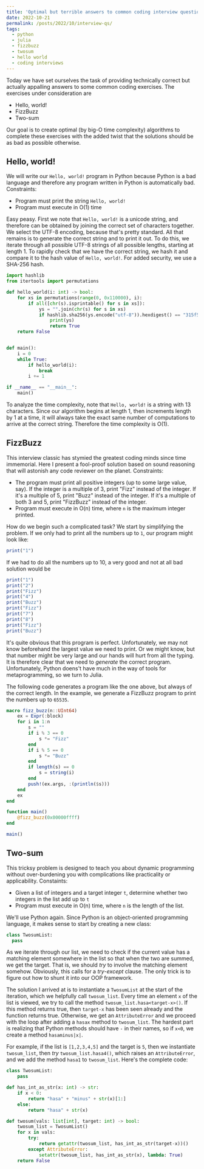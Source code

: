 ```yaml
---
title: 'Optimal but terrible answers to common coding interview questions'
date: 2022-10-21
permalink: /posts/2022/10/interview-qs/
tags:
  - python
  - julia
  - fizzbuzz
  - twosum
  - hello world
  - coding interviews
---
```


Today we have set ourselves the task of providing technically correct but actually appalling answers to some common coding exercises.
The exercises under consideration are

- Hello, world!
- FizzBuzz
- Two-sum

Our goal is to create optimal (by big-O time complexity) algorithms to complete these exercises with the added twist that the solutions should be as bad as possible otherwise.

## Hello, world!

We will write our `Hello, world!` program in Python because Python is a bad language and therefore any program written in Python is automatically bad. Constraints:

- Program must print the string `Hello, world!`
- Program must execute in O(1) time

Easy peasy. First we note that `Hello, world!` is a unicode string, and therefore can be obtained by joining the correct set of characters together. We select the UTF-8 encoding, because that's pretty standard.
All that remains is to generate the correct string and to print it out. To do this, we iterate through all possible UTF-8 strings of all possible lengths, starting at length 1. To rapidly check that we have the correct
string, we hash it and compare it to the hash value of `Hello, world!`. For added security, we use a SHA-256 hash.

```python
import hashlib
from itertools import permutations

def hello_world(i: int) -> bool:
    for xs in permutations(range(0, 0x110000), i):
        if all([chr(s).isprintable() for s in xs]):
            ys = "".join(chr(s) for s in xs)
            if hashlib.sha256(ys.encode("utf-8")).hexdigest() == "315f5bdb76d078c43b8ac0064e4a0164612b1fce77c869345bfc94c75894edd3":
                print(ys)
                return True
    return False


def main():
    i = 0
    while True:
        if hello_world(i):
            break
        i += 1

if __name__ == "__main__":
    main()
```

To analyze the time complexity, note that `Hello, world!` is a string with 13 characters. Since our algorithm begins at length 1, then increments length by 1 at a time, it will always take the exact same number of computations to arrive at the correct string. Therefore the time complexity is O(1).

## FizzBuzz

This interview classic has stymied the greatest coding minds since time immemorial. Here I present a fool-proof solution based on sound reasoning that will astonish any code reviewer on the planet. Constraints:

- The program must print all positive integers (up to some large value, say). If the integer is a multiple of 3, print "Fizz" instead of the integer. If it's a multiple of 5, print "Buzz" instead of the integer. If it's a multiple of both 3 and 5, print "FizzBuzz" instead of the integer.
- Program must execute in O(n) time, where `n` is the maximum integer printed.

How do we begin such a complicated task? We start by simplifying the problem. If we only had to print all the numbers up to `1`, our program might look like:

```julia
print("1")
```

If we had to do all the numbers up to 10, a very good and not at all bad solution would be

```julia
print("1")
print("2")
print("Fizz")
print("4")
print("Buzz")
print("Fizz")
print("7")
print("8")
print("Fizz")
print("Buzz")
```

It's quite obvious that this program is perfect. Unfortunately, we may not know beforehand the largest value we need to print. Or we might know, but that number might be very large and our hands will hurt from all the typing.
It is therefore clear that we need to *generate* the correct program. Unfortunately, Python doens't have much in the way of tools for metaprogramming, so we turn to Julia.

The following code generates a program like the one above, but always of the correct length. In the example, we generate a FizzBuzz program to print the numbers up to `65535`.

```julia
macro fizz_buzz(n::UInt64)
    ex = Expr(:block)
    for i in 1:n
        s = ""
        if i % 3 == 0
            s *= "Fizz"
        end
        if i % 5 == 0
            s *= "Buzz"
        end
        if length(s) == 0
            s = string(i)
        end
        push!(ex.args, :(println($s)))
    end
    ex
end

function main()
    @fizz_buzz(0x00000ffff)
end

main()
```

## Two-sum

This tricksy problem is designed to teach you about dynamic programming without over-burdening you with complications like practicality or applicability. Constaints:

- Given a list of integers and a target integer `t`, determine whether two integers in the list add up to `t`
- Program must execute in O(n) time, where `n` is the length of the list.

We'll use Python again. Since Python is an object-oriented programming language, it makes sense to start by creating a new class:

```python
class TwosumList:
  pass
```
As we iterate through our list, we need to check if the current value has a matching element somewhere in the list so that when the two are summed, we get the target. That is, we should *try* to involve the matching element somehow.
Obviously, this calls for a *try*-*except* clause. The only trick is to figure out how to shunt it into our OOP framework.

The solution I arrived at is to instantiate a `TwosumList` at the start of the iteration, which we helpfully call `twosum_list`. Every time an element `x` of the list is viewed, we try to call the method `twosum_list.hasa<target-x>()`.
If this method returns true, then `target-x` has been seen already and the function returns true. Otherwise, we get an `AttributeError` and we proceed with the loop after adding a `hasax` method to `twosum_list`. The hardest part is realizing that Python methods should have `-` in their names, so if `x<0`, we create a method `hasaminus|x|`.

For example, if the list is `[1,2,3,4,5]` and the target is `5`, then we instantiate `twosum_list`, then *try* `twosum_list.hasa4()`, which raises an `AttributeError`, and we add the method `hasa1` to `twosum_list`. Here's the complete code:

```python
class TwosumList:
    pass

def has_int_as_str(x: int) -> str:
    if x < 0:
        return "hasa" + "minus" + str(x)[1:]
    else:
        return "hasa" + str(x)

def twosum(vals: list[int], target: int) -> bool:
    twosum_list = TwosumList()
    for x in vals:        
        try:
            return getattr(twosum_list, has_int_as_str(target-x))()
        except AttributeError:
            setattr(twosum_list, has_int_as_str(x), lambda: True)
    return False
```
